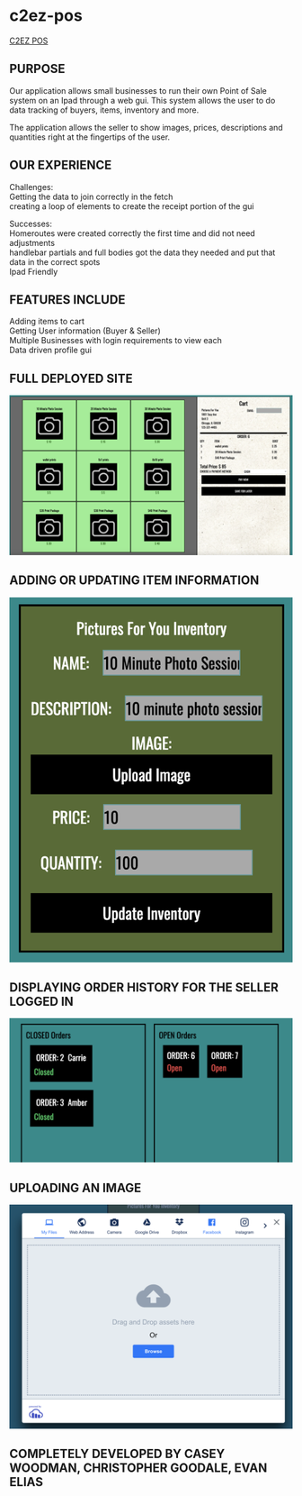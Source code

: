 # c2ez-pos

<!-- Link to Application -->

[C2EZ POS](https://c2ez-pos.herokuapp.com/login)

<!-- Purpose of Application -->

## PURPOSE

Our application allows small businesses to run their own Point of Sale system on an Ipad through a web gui. This system allows the user to do data tracking of buyers, items, inventory and more.

The application allows the seller to show images, prices, descriptions and quantities right at the fingertips of the user. 

<!-- Our Experience -->

## OUR EXPERIENCE

Challenges: <br> Getting the data to join correctly in the fetch <br> creating a loop of elements to create the receipt portion of the gui <br> 

Successes: <br> Homeroutes were created correctly the first time and did not need adjustments<br> handlebar partials and full bodies got the data they needed and put that data in the correct spots <br> Ipad Friendly

## FEATURES INCLUDE

Adding items to cart <br> Getting User information (Buyer & Seller) <br> Multiple Businesses with login requirements to view each <br> Data driven profile gui <br>

<!-- Screen Shots -->

## FULL DEPLOYED SITE

![Full Application Deployed](./public/images/Fully%20deployed%20site.png)

## ADDING OR UPDATING ITEM INFORMATION

![Making Item Adjustments / Adding Items](./public/images/updating%20an%20item.png)

## DISPLAYING ORDER HISTORY FOR THE SELLER LOGGED IN

![Open & Closed Order Display](./public/images/order%20history.png)

## UPLOADING AN IMAGE

![Uploading an image](./public/images/Uploading%20an%20image.png)

<!-- Created by/ Credits -->

## COMPLETELY DEVELOPED BY CASEY WOODMAN, CHRISTOPHER GOODALE, EVAN ELIAS
